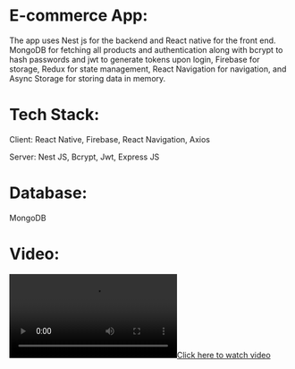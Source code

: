 # E-commerce App:
The app uses Nest js for the backend and React native for the front end. MongoDB for fetching all products and authentication along with bcrypt to hash passwords and jwt to generate tokens upon login, Firebase for storage, Redux for state management, React Navigation for navigation, and Async Storage for storing data in memory.

# Tech Stack: 
Client: React Native, Firebase, React Navigation, Axios       

Server: Nest JS, Bcrypt, Jwt, Express JS

# Database:
MongoDB

# Video:
[![Click here to watch video](https://firebasestorage.googleapis.com/v0/b/chatapp-6ded2.appspot.com/o/20230907_140500.mp4?alt=media&token=ebc7b97a-ca06-4e52-8e4f-8eb8ea19b3c9)](https://firebasestorage.googleapis.com/v0/b/chatapp-6ded2.appspot.com/o/20230907_140500.mp4?alt=media&token=ebc7b97a-ca06-4e52-8e4f-8eb8ea19b3c9)
